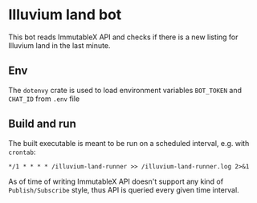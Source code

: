 # Illuvium land bot
This bot reads ImmutableX API and checks if there is a new listing for Illuvium land in the last minute.

## Env
The `dotenvy` crate is used to load environment variables `BOT_TOKEN` and `CHAT_ID` from `.env` file

## Build and run
The built executable is meant to be run on a scheduled interval, e.g. with `crontab`:

```
*/1 * * * * /illuvium-land-runner >> /illuvium-land-runner.log 2>&1
```

As of time of writing ImmutableX API doesn't support any kind of `Publish/Subscribe` style, thus API is queried every given time interval.